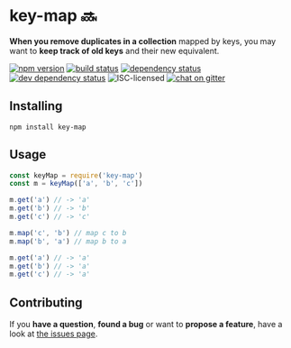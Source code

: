 # key-map 🔜

**When you remove duplicates in a collection** mapped by keys, you may want to **keep track of old keys** and their new equivalent.

[![npm version](https://img.shields.io/npm/v/key-map.svg)](https://www.npmjs.com/package/key-map)
[![build status](https://img.shields.io/travis/derhuerst/key-map.svg)](https://travis-ci.org/derhuerst/key-map)
[![dependency status](https://img.shields.io/david/derhuerst/key-map.svg)](https://david-dm.org/derhuerst/key-map)
[![dev dependency status](https://img.shields.io/david/dev/derhuerst/key-map.svg)](https://david-dm.org/derhuerst/key-map#info=devDependencies)
![ISC-licensed](https://img.shields.io/github/license/derhuerst/key-map.svg)
[![chat on gitter](https://badges.gitter.im/derhuerst.svg)](https://gitter.im/derhuerst)


## Installing

```
npm install key-map
```


## Usage

```js
const keyMap = require('key-map')
const m = keyMap(['a', 'b', 'c'])

m.get('a') // -> 'a'
m.get('b') // -> 'b'
m.get('c') // -> 'c'

m.map('c', 'b') // map c to b
m.map('b', 'a') // map b to a

m.get('a') // -> 'a'
m.get('b') // -> 'a'
m.get('c') // -> 'a'
```


## Contributing

If you **have a question**, **found a bug** or want to **propose a feature**, have a look at [the issues page](https://github.com/derhuerst/key-map/issues).
